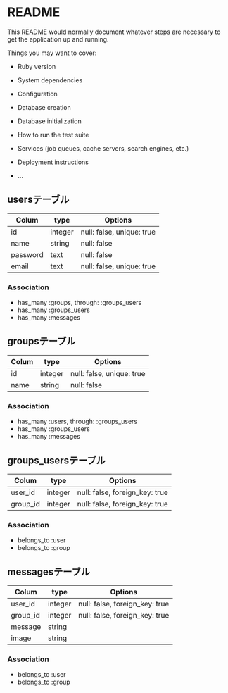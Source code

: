# README

This README would normally document whatever steps are necessary to get the
application up and running.

Things you may want to cover:

* Ruby version

* System dependencies

* Configuration

* Database creation

* Database initialization

* How to run the test suite

* Services (job queues, cache servers, search engines, etc.)

* Deployment instructions

* ...
## usersテーブル
|Colum|type|Options|
|-----|----|-------|
|id|integer|null: false, unique: true|
|name|string|null: false|
|password|text|null: false|
|email|text|null: false, unique: true|

### Association
- has_many :groups, through: :groups_users
- has_many :groups_users
- has_many :messages

## groupsテーブル
|Colum|type|Options|
|-----|----|-------|
|id|integer|null: false, unique: true|
|name|string|null: false|

### Association
- has_many :users, through: :groups_users
- has_many :groups_users
- has_many :messages

## groups_usersテーブル
|Colum|type|Options|
|-----|----|-------|
|user_id|integer|null: false, foreign_key: true|
|group_id|integer|null: false, foreign_key: true|

### Association
- belongs_to :user
- belongs_to :group

## messagesテーブル
|Colum|type|Options|
|-----|----|-------|
|user_id|integer|null: false, foreign_key: true|
|group_id|integer|null: false, foreign_key: true|
|message|string||
|image|string||

### Association
- belongs_to :user
- belongs_to :group
